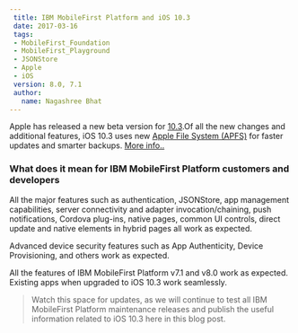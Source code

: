 ```yaml
---
 title: IBM MobileFirst Platform and iOS 10.3
 date: 2017-03-16
 tags:
 - MobileFirst_Foundation
 - MobileFirst_Playground
 - JSONStore
 - Apple
 - iOS
 version: 8.0, 7.1
 author:
   name: Nagashree Bhat
---
```


Apple has released a new beta version for [10.3](https://developer.apple.com/news/).Of all the new changes and additional features, iOS 10.3 uses new [Apple File System (APFS)](https://developer.apple.com/videos/play/wwdc2016/701/) for faster updates and smarter backups. [More info..](https://en.wikipedia.org/wiki/Apple_File_System)

### What does it mean for IBM MobileFirst Platform customers and developers

All the major features such as authentication, JSONStore, app management capabilities, server connectivity and adapter invocation/chaining, push notifications, Cordova plug-ins, native pages, common UI controls, direct update and  native elements in hybrid pages all work as expected.

Advanced device security features such as App Authenticity, Device Provisioning, and others work as expected.

All the features of IBM MobileFirst Platform v7.1 and v8.0 work as expected. Existing apps when upgraded to iOS 10.3 work seamlessly.

>Watch this space for updates, as we will continue to test all IBM MobileFirst Platform maintenance releases and publish the useful information related to iOS 10.3 here in this blog post.
